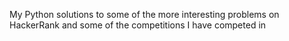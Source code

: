 My Python solutions to some of the more interesting problems on HackerRank and some of the competitions I have competed in
